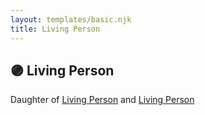 ```yaml
---
layout: templates/basic.njk
title: Living Person
---
```

## 🟣 Living Person

Daughter of [Living Person](/people/2/23724860) and [Living Person](/people/8/8527359)
